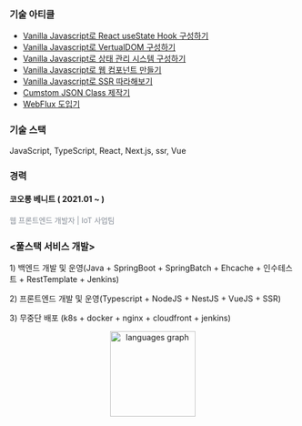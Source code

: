 ###

### 기술 아티클 
- [Vanilla Javascript로 React useState Hook 구성하기](https://www.google.com)
- [Vanilla Javascript로 VertualDOM 구성하기](https://www.naver.com)
- [Vanilla Javascript로 상태 관리 시스템 구성하기](https://www.daum.net)
- [Vanilla Javascript로 웹 컴포넌트 만들기](https://www.daum.net)
- [Vanilla Javascript로 SSR 따라해보기](https://www.daum.net)
- [Cumstom JSON Class 제작기](https://ineedbentely.tistory.com/10)
- [WebFlux 도입기](https://ineedbentely.tistory.com/8)

###
### 기술 스택
JavaScript, TypeScript, React, Next.js, ssr, Vue

<h3>경력</h3> 
<h4> 코오롱 베니트 ( 2021.01 ~ )</h4>
<p style="color: #878e98; font-size: 13px; text-align: left; line-height: 19px;">웹 프론트엔드 개발자  | IoT 사업팀 </p>

###
<h3> <풀스택 서비스 개발> </h3>
<p>1) 백엔드 개발 및 운영(Java + SpringBoot + SpringBatch + Ehcache + 인수테스트 + RestTemplate + Jenkins)</p>
<p>2) 프론트엔드 개발 및 운영(Typescript + NodeJS + NestJS + VueJS + SSR)</p>
<p>3) 무중단 배포 (k8s + docker + nginx + cloudfront + jenkins)</p>



<div align="center">
  <img src="https://github-readme-stats.vercel.app/api/top-langs?username=lightgoorm&locale=en&hide_title=false&layout=compact&card_width=320&langs_count=5&theme=dracula&hide_border=false" height="150" alt="languages graph"  />
</div>

